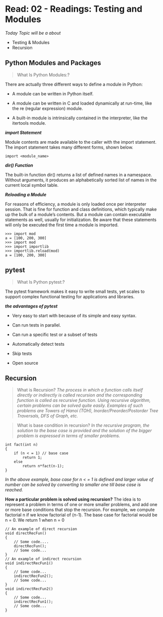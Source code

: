 # Read: 02 - Readings: Testing and Modules

*Today Topic will be a about*
- Testing & Modules
- Recursion

## Python Modules and Packages

> What Is Python Modules:?


There are actually three different ways to define a module in Python:

  * A module can be written in Python itself.

  * A module can be written in C and loaded dynamically at run-time, like the re (regular expression)        module.

  * A built-in module is intrinsically contained in the interpreter, like the itertools module.

  ***import Statement***

 Module contents are made available to the caller with the import statement. The import statement takes        many different forms, shown below.

 ```
 import <module_name>
 ```
 ***dir() Function***

  The built-in function dir() returns a list of defined names in a namespace. Without arguments, it produces an alphabetically sorted list of names in the current local symbol table.



***Reloading a Module***

  For reasons of efficiency, a module is only loaded once per interpreter session. That is fine for function and class definitions, which typically make up the bulk of a module’s contents. But a module can contain executable statements as well, usually for initialization. Be aware that these statements will only be executed the first time a module is imported.
  ```
  >>> import mod
  a = [100, 200, 300]
  >>> import mod
  >>> import importlib
  >>> importlib.reload(mod)
  a = [100, 200, 300]
  ```

  ## pytest

> What Is Python pytest:?

The pytest framework makes it easy to write small tests, yet scales to support complex functional testing for applications and libraries.

 ***the advantages of pytest***

  * Very easy to start with because of its simple and easy syntax.

  * Can run tests in parallel.

  * Can run a specific test or a subset of tests

  * Automatically detect tests

  * Skip tests

  * Open source

## Recursion

> What is Recursion?
*The process in which a function calls itself directly or indirectly is called recursion and the corresponding function is called as recursive function. Using recursive algorithm, certain problems can be solved quite easily. Examples of such problems are Towers of Hanoi (TOH), Inorder/Preorder/Postorder Tree Traversals, DFS of Graph, etc.*

> What is base condition in recursion?
*In the recursive program, the solution to the base case is provided and the solution of the bigger problem is expressed in terms of smaller problems.*

```
int fact(int n)
{
    if (n < = 1) // base case
        return 1;
    else
        return n*fact(n-1);
}
```
*In the above example, base case for n < = 1 is defined and larger value of number can be solved by converting to smaller one till base case is reached.*

**How a particular problem is solved using recursion?** The idea is to represent a problem in terms of one or more smaller problems, and add one or more base conditions that stop the recursion. For example, we compute factorial n if we know factorial of (n-1). The base case for factorial would be n = 0. We return 1 when n = 0

```
// An example of direct recursion
void directRecFun()
{
    // Some code....
    directRecFun();
    // Some code...
}
// An example of indirect recursion
void indirectRecFun1()
{
    // Some code...
    indirectRecFun2();
    // Some code...
}
void indirectRecFun2()
{
    // Some code...
    indirectRecFun1();
    // Some code...
}
